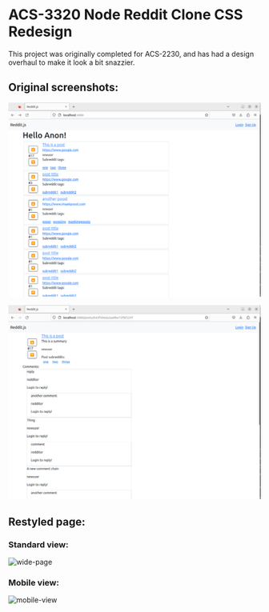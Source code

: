 
# ACS-3320 Node Reddit Clone CSS Redesign

This project was originally completed for ACS-2230, and has had a design overhaul to make it look a bit snazzier.

## Original screenshots:

![Alt text](image.png)

![Alt text](image-1.png)

## Restyled page:
### Standard view:
![wide-page](https://github.com/energeist/acs-3320-reddit-redesign/assets/111889289/c4ce2f5d-cec5-4f6f-a8b5-97f3b8a675e6)

### Mobile view:
![mobile-view](https://github.com/energeist/acs-3320-reddit-redesign/assets/111889289/2c454d3d-7ac1-487d-9ea2-902358617bd7)
